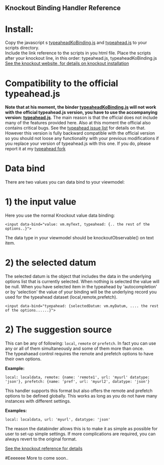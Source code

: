 Knockout Binding Handler Reference
---------------

Install:
====
Copy the javascript s [typeaheadKoBinding.js](dist/typeaheadKoBinding.js>)
 and  [typeahead.js](dist/typeahead.js) to your scripts directory.  
Include the link reference to the scripts in you html file.  Place the scripts after your knockout line, in this order:  typeahead.js, typeaheadKoBinding.js  
[See the knockout website, for details on knockout installation](http://knockoutjs.com/downloads/index.html)

Compatibility to the official typeahead.js
====
<b>Note that at his moment, the binder [typeaheadKoBinding.js](dist/typeaheadKoBinding.js>) will not work with the official typeahead.js version, you have to use the accompanying version: [typeahead.js](dist/typeahead.js)</b>.  The main reason is that the official does not include many of the features provided here.  Also at this moment the official also contains critical bugs. See the [typeahead issue list](https://github.com/twitter/typeahead.js/issues?state=open) for details on that.  However this version is fully backward compatible with the official version so you should not loose any functionality with your previous modifications if you replace your version of typeahead.js with this one. If you do, please report it at my [typeahead fork](https://github.com/Svakinn/typeahead.js/issues)

Data bind
======
There are two values you can data bind to your viewmodel:
# 1) the input value
Here you use the normal Knockout value data binding:
    
    <input data-bind="value: vm.myText, typeahead: {.. the rest of the options..}">

   The data type in your viewmodel should be knockoutObservable() on text item.
# 2) the selected datum
The selected datum is the object that includes the data in the underlying options list that is currently selected.  When nothing is selected the value will be null.  When you have selected item in the typeahead by 'autocompletion' or by 'selection' the value of your binding will be the underlying record you used for the typeahead dataset (local,remote,prefetch).
    
    <input data-bind="tyepahead: {selectedDatum: vm.myDatum, .... the rest of the options......}">
# 2) The suggestion source
This can be any of following: `local`, `remote` or `prefetch`. 
In fact you can use any or all of them simultaneously and some of them more than once.  
The typeahaead control requires the remote and prefetch options to have their own options.

**Example:**
    
    local: localdata, remote: {name: 'remote1', url: 'myurl' datatype: 'json'}, prefetch: {name: 'pref', url: 'myurl2', datatype: 'json'}
    
This handler supports this format but also offers the remote and prefetch options to be defined globally.  This works as long as you do not have many instances with different settings.

**Examples:** 
    
    local: localdata, url: 'myurl', datatype: 'json'
    
The reason the databinder allows this is to make it as simple as possible for user to set-up simple settings. If more complications are required, you can always revert to the original format.

[See the knockout reference for details](Readme.md)


#Eeeeeee  More to  come soon..
